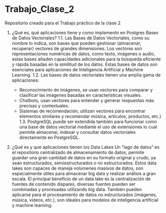# Trabajo_Clase_2
Repositorio creado para el Trabajo práctico de la clase 2

1.	¿Qué es, qué aplicaciones tiene y como implemento en Postgres Bases de Datos Vectoriales?
    1.1.	Las Bases de Datos Vectoriales, como su nombre lo indica, son bases que pueden gestionar (almacenar, recuperar) vectores de grandes dimensiones. Los vectores son representaciones numéricas de datos, como texto, imágenes o audio, estas bases añaden capacidades adicionales para la búsqueda eficiente y rápida basadas en la similitud de los datos. Estas bases de datos son esenciales para aplicaciones de Inteligencia Artificial y Machine Learning.
    1.2.	Las bases de datos vectoriales tienen una amplia gama de aplicaciones:
     - Reconocimiento de imágenes, se usan vectores para comparar y clasificar las imágenes basadas en características visuales.
     - Chatbots, usan vectores para entender y generar respuestas más precisas y contextuales.
     - Sistemas de recomendación, utilizan vectores para encontrar elementos similares y recomendar música, artículos, productos, etc.}
    1.3.	PostgreSQL puede ser extendida también para funcionar como una base de datos vectorial mediante el uso de extensiones lo cual permite almacenar, indexar y consultar datos vectoriales directamente en PostgreSQL.

2.	¿Qué es y que aplicaciones tienen los Data Lakes
    Un “lago de datos” es el repositorio centralizado de almacenamiento de datos, permite guardar una gran cantidad de datos en su formato original y crudo, ya sean estructurados, semiestructurados o no estructurados. Estos data lakes son capaces de maneja volúmenes masivos de datos, son especialmente útiles para almacenar big data y realizar análisis a gran escala.
    El principal beneficio de un data lake es la centralización de fuentes de contenido dispares, diversas fuentes pueden ser combinadas y procesadas utilizando big data.
    También pueden aplicarse para el procesamiento de datos no estructurados (imágenes, música, vídeos, etc.), son ideales para modelos de inteligencia artificial y machine learning.

